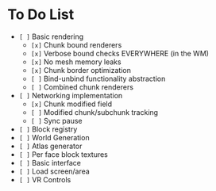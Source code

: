 # To Do List

* `[ ]` Basic rendering
    * `[x]` Chunk bound renderers
    * `[x]` Verbose bound checks EVERYWHERE (in the WM)
    * `[x]` No mesh memory leaks
    * `[x]` Chunk border optimization
    * `[ ]` Bind-unbind functionality abstraction
    * `[ ]` Combined chunk renderers
* `[ ]` Networking implementation
    * `[x]` Chunk modified field
    * `[ ]` Modified chunk/subchunk tracking
    * `[ ]` Sync pause
* `[ ]` Block registry
* `[ ]` World Generation
* `[ ]` Atlas generator
* `[ ]` Per face block textures
* `[ ]` Basic interface
* `[ ]` Load screen/area
* `[ ]` VR Controls